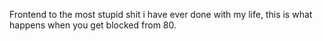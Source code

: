 Frontend to the most stupid shit i have ever done with my life, this is what happens when you get blocked from 80.

